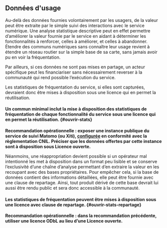 ## Données d'usage

Au-delà des données fournies volontairement par les usagers, de la valeur peut être extraite par le simple suivi des interactions avec le service numérique. Une analyse statistique descriptive peut en effet permettre d’améliorer la valeur fournie par le service en aidant à déterminer les fonctionnalités à renforcer, celles à améliorer, et celles à abandonner. Étendre des communs numériques sans connaître leur usage revient à étendre un réseau routier sur la simple base de sa carte, sans jamais avoir pu en voir la fréquentation.

Par ailleurs, si ces données ne sont pas mises en partage, un acteur spécifique peut les financiariser sans nécessairement reverser à la communauté qui rend possible l’exécution du service.

Les statistiques de fréquentation du service, si elles sont capturées, devraient donc être mises à disposition sous une licence qui en permet la réutilisation.

#### Un commun minimal inclut la mise à disposition des statistiques de fréquentation de chaque fonctionnalité du service sous une licence qui en permet la réutilisation. {#ouvrir-stats}

**Recommandation opérationnelle : exposer une instance publique du service de suivi Matomo (ou Xiti), [configurée](https://www.cnil.fr/fr/solutions-pour-la-mesure-daudience) en conformité avec la règlementation CNIL. Préciser que les données offertes par cette instance sont à disposition sous Licence ouverte.**

Néanmoins, une réappropriation devient possible si un opérateur mal intentionné les met à disposition dans un format peu lisible et se conserve l’exclusivité d’une chaîne d’analyse permettant d’en extraire la valeur en les recoupant avec des bases propriétaires. Pour empêcher cela, si la base de données contient des informations détaillées, elle peut être fournie avec une clause de repartage. Ainsi, tout produit dérivé de cette base devrait lui aussi être rendu public et sera donc accessible à la communauté.

#### Les statistiques de fréquentation peuvent être mises à disposition sous une licence avec clause de repartage. {#ouvrir-stats-repartage}

**Recommandation opérationnelle : dans la recommandation précédente, utiliser une licence ODbL au lieu d’une Licence ouverte.**
